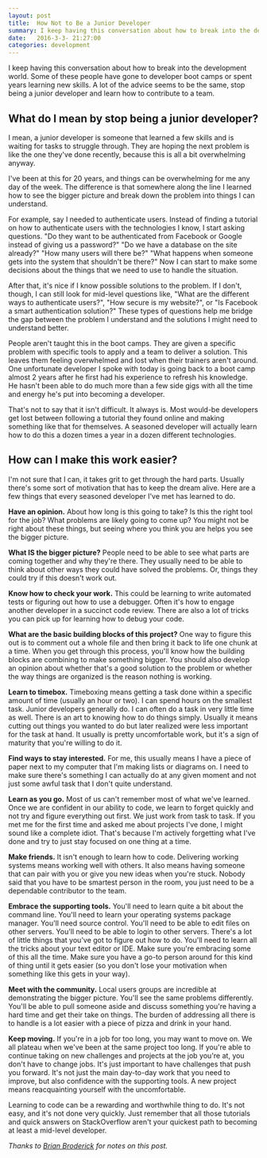 ```yaml
---
layout: post
title:  How Not to Be a Junior Developer
summary: I keep having this conversation about how to break into the development world.  Some of these people have gone to developer boot camps or spent years learning new skills.  A lot of the advice seems to be the same, stop being a junior developer and learn how to contribute to a team.
date:   2016-3-3- 21:27:00
categories: development
---
```


I keep having this conversation about how to break into the development world.  Some of these people have gone to developer boot camps or spent years learning new skills.  A lot of the advice seems to be the same, stop being a junior developer and learn how to contribute to a team.

## What do I mean by stop being a junior developer?

I mean, a junior developer is someone that learned a few skills and is waiting for tasks to struggle through.  They are hoping the next problem is like the one they've done recently, because this is all a bit overwhelming anyway.

I've been at this for 20 years, and things can be overwhelming for me any day of the week.  The difference is that somewhere along the line I learned how to see the bigger picture and break down the problem into things I can understand.

For example, say I needed to authenticate users.  Instead of finding a tutorial on how to authenticate users with the technologies I know, I start asking questions.  "Do they want to be authenticated from Facebook or Google instead of giving us a password?"  "Do we have a database on the site already?"  "How many users will there be?"  "What happens when someone gets into the system that shouldn't be there?"  Now I can start to make some decisions about the things that we need to use to handle the situation.

After that, it's nice if I know possible solutions to the problem.  If I don't, though, I can still look for mid-level questions like, "What are the different ways to authenticate users?", "How secure is my website?", or "Is Facebook a smart authentication solution?"  These types of questions help me bridge the gap between the problem I understand and the solutions I might need to understand better.

People aren't taught this in the boot camps.  They are given a specific problem with specific tools to apply and a team to deliver a solution.  This leaves them feeling overwhelmed and lost when their trainers aren't around.  One unfortunate developer I spoke with today is going back to a boot camp almost 2 years after he first had his experience to refresh his knowledge.  He hasn't been able to do much more than a few side gigs with all the time and energy he's put into becoming a developer.

That's not to say that it isn't difficult.  It always is.  Most would-be developers get lost between following a tutorial they found online and making something like that for themselves.  A seasoned developer will actually learn how to do this a dozen times a year in a dozen different technologies.

## How can I make this work easier?

I'm not sure that I can, it takes grit to get through the hard parts.  Usually there's some sort of motivation that has to keep the dream alive.  Here are a few things that every seasoned developer I've met has learned to do.

__Have an opinion.__  About how long is this going to take?  Is this the right tool for the job?  What problems are likely going to come up?  You might not be right about these things, but seeing where you think you are helps you see the bigger picture.

__What IS the bigger picture?__ People need to be able to see what parts are coming together and why they're there.  They usually need to be able to think about other ways they could have solved the problems.  Or, things they could try if this doesn't work out.

__Know how to check your work.__ This could be learning to write automated tests or figuring out how to use a debugger.  Often it's how to engage another developer in a succinct code review.  There are also a lot of tricks you can pick up for learning how to debug your code.

__What are the basic building blocks of this project?__ One way to figure this out is to comment out a whole file and then bring it back to life one chunk at a time.  When you get through this process, you'll know how the building blocks are combining to make something bigger.  You should also develop an opinion about whether that's a good solution to the problem or whether the way things are organized is the reason nothing is working.

__Learn to timebox.__  Timeboxing means getting a task done within a specific amount of time (usually an hour or two).  I can spend hours on the smallest task.  Junior developers generally do.  I can often do a task in very little time as well.  There is an art to knowing how to do things simply.  Usually it means cutting out things you wanted to do but later realized were less important for the task at hand.  It usually is pretty uncomfortable work, but it's a sign of maturity that you're willing to do it.

__Find ways to stay interested.__  For me, this usually means I have a piece of paper next to my computer that I'm making lists or diagrams on.  I need to make sure there's something I can actually do at any given moment and not just some awful task that I don't quite understand.

__Learn as you go.__ Most of us can't remember most of what we've learned.  Once we are confident in our ability to code, we learn to forget quickly and not try and figure everything out first.  We just work from task to task.  If you met me for the first time and asked me about projects I've done, I might sound like a complete idiot.  That's because I'm actively forgetting what I've done and try to just stay focused on one thing at a time.

__Make friends.__  It isn't enough to learn how to code.  Delivering working systems means working well with others.  It also means having someone that can pair with you or give you new ideas when you're stuck.  Nobody said that you have to be smartest person in the room, you just need to be a dependable contributor to the team.

__Embrace the supporting tools.__ You'll need to learn quite a bit about the command line.  You'll need to learn your operating systems package manager.  You'll need source control.  You'll need to be able to edit files on other servers.  You'll need to be able to login to other servers.  There's a lot of little things that you've got to figure out how to do.  You'll need to learn all the tricks about your text editor or IDE.  Make sure you're embracing some of this all the time.  Make sure you have a go-to person around for this kind of thing until it gets easier (so you don't lose your motivation when something like this gets in your way).

__Meet with the community.__  Local users groups are incredible at demonstrating the bigger picture.  You'll see the same problems differently.  You'll be able to pull someone aside and discuss something you're having a hard time and get their take on things.  The burden of addressing all there is to handle is a lot easier with a piece of pizza and drink in your hand.

__Keep moving.__  If you're in a job for too long, you may want to move on.  We all plateau when we've been at the same project too long.  If you're able to continue taking on new challenges and projects at the job you're at, you don't have to change jobs.  It's just important to have challenges that push you forward.  It's not just the main day-to-day work that you need to improve, but also confidence with the supporting tools.  A new project means reacquainting yourself with the uncomfortable.

Learning to code can be a rewarding and worthwhile thing to do.  It's not easy, and it's not done very quickly.  Just remember that all those tutorials and quick answers on StackOverflow aren't your quickest path to becoming at least a mid-level developer.

*Thanks to [Brian Broderick](https://github.com/brianbroderick) for notes on this post.*